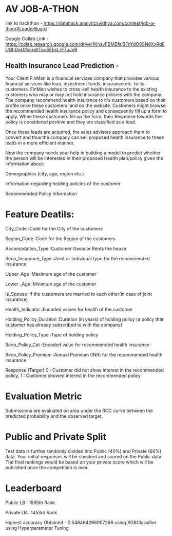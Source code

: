 # AV JOB-A-THON
link to hackthon - https://datahack.analyticsvidhya.com/contest/job-a-thon/#LeaderBoard

Google Collab Link - https://colab.research.google.com/drive/1KnavFBMZfal3FnYdO8SN8XxRqEUGhDqU#scrollTo=5EbsLrF7uJv9
## Health Insurance Lead Prediction - 

Your Client FinMan is a financial services company that provides various financial services like loan, investment funds, insurance etc. to its customers. FinMan wishes to cross-sell health insurance to the existing customers who may or may not hold insurance policies with the company. The company recommend health insurance to it's customers based on their profile once these customers land on the website. Customers might browse the recommended health insurance policy and consequently fill up a form to apply. When these customers fill-up the form, their Response towards the policy is considered positive and they are classified as a lead.

Once these leads are acquired, the sales advisors approach them to convert and thus the company can sell proposed health insurance to these leads in a more efficient manner.

Now the company needs your help in building a model to predict whether the person will be interested in their proposed Health plan/policy given the information about:

Demographics (city, age, region etc.)

Information regarding holding policies of the customer

Recommended Policy Information

# Feature Deatils:
City_Code :Code for the City of the customers 

Region_Code :Code for the Region of the customers 

Accomodation_Type :Customer Owns or Rents the house 

Reco_Insurance_Type :Joint or Individual type for the recommended insurance 

Upper_Age :Maximum age of the customer 

Lower _Age :Minimum age of the customer 

Is_Spouse :If the customers are married to each other(in case of joint insurance) 

Health_Indicator :Encoded values for health of the customer 

Holding_Policy_Duration :Duration (in years) of holding policy (a policy that customer has already subscribed to with the company) 

Holding_Policy_Type :Type of holding policy 

Reco_Policy_Cat :Encoded value for recommended health insurance 

Reco_Policy_Premium :Annual Premium (INR) for the recommended health insurance 

Response (Target) 0 : Customer did not show interest in the recommended policy, 1 : Customer showed interest in the recommended policy

# Evaluation Metric

Submissions are evaluated on area under the ROC curve between the predicted probability and the observed target.

# Public and Private Split

Test data is further randomly divided into Public (40%) and Private (60%) data. Your initial responses will be checked and scored on the Public data. The final rankings would be based on your private score which will be published once the competition is over.

# Leaderboard

Public LB : 1595th Rank

Private LB : 1453rd Rank

Highest accuracy Obtained - 0.548464266007268 using XGBClassifier using Hyperparameter Tuning
